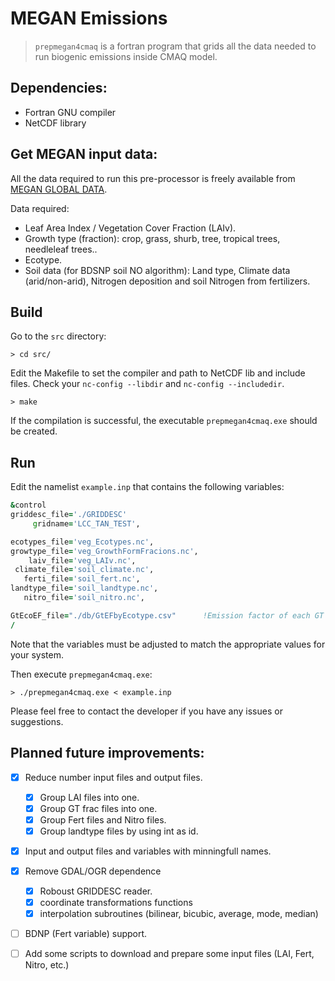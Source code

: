 # MEGAN Emissions

> `prepmegan4cmaq` is a fortran program that grids all the data needed to run biogenic emissions inside CMAQ model.

## Dependencies:
 +  Fortran GNU compiler
 +  NetCDF library

## Get MEGAN input data:

All the data required to run this pre-processor is freely available from [MEGAN GLOBAL DATA](https://drive.google.com/drive/folders/1ZdohMA4f4O_Yd2HttMLjhGpgFbTQMlt0?usp=sharing). <!-- [UCI BAI webpage](https://bai.ess.uci.edu/megan/data-and-code/) and has been produced by the team of Alex Guenther.-->

Data required:
+ Leaf Area Index / Vegetation Cover Fraction (LAIv).
+ Growth type (fraction): crop, grass, shurb, tree, tropical trees, needleleaf trees..
+ Ecotype.
+ Soil data (for BDSNP soil NO algorithm): Land type, Climate data (arid/non-arid), Nitrogen deposition and soil Nitrogen from fertilizers.

## Build
Go to the ``src`` directory:

`> cd src/`

Edit the Makefile to set the compiler and path to NetCDF lib and include files. Check your `nc-config --libdir` and `nc-config --includedir`.

`> make`

If the compilation is successful, the executable `prepmegan4cmaq.exe` should be created.

## Run

Edit the namelist `example.inp` that contains the following variables:

```fortran
&control
griddesc_file='./GRIDDESC'
     gridname='LCC_TAN_TEST',

ecotypes_file='veg_Ecotypes.nc',
growtype_file='veg_GrowthFormFracions.nc',
    laiv_file='veg_LAIv.nc',
 climate_file='soil_climate.nc',
   ferti_file='soil_fert.nc',
landtype_file='soil_landtype.nc',
   nitro_file='soil_nitro.nc',

GtEcoEF_file="./db/GtEFbyEcotype.csv"      !Emission factor of each GT grouped by Ecotype
/
```

Note that the variables must be adjusted to match the appropriate values for your system.

Then execute `prepmegan4cmaq.exe`:

`> ./prepmegan4cmaq.exe < example.inp` 

Please feel free to contact the developer if you have any issues or suggestions.

## Planned future improvements:

 + [x] Reduce number input files and output files. 
   - [x] Group LAI files into one.
   - [x] Group GT frac files into one.
   - [x] Group Fert files and Nitro files.
   - [x] Group landtype files by using int as id. 
 + [x] Input and output files and variables with minningfull names.
 + [x] Remove GDAL/OGR dependence 
   - [x] Roboust GRIDDESC reader.
   - [x] coordinate transformations functions
   - [x] interpolation subroutines (bilinear, bicubic, average, mode, median)
 + [ ] BDNP (Fert variable) support.
 + [ ] Add some scripts to download and prepare some input files (LAI, Fert, Nitro, etc.)

